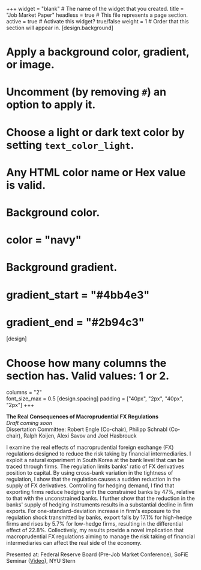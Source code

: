 +++
widget = "blank"  # The name of the widget that you created.
title = "Job Market Paper"
headless = true  # This file represents a page section.
active = true  # Activate this widget? true/false
weight = 1  # Order that this section will appear in.
[design.background]
  # Apply a background color, gradient, or image.
  #   Uncomment (by removing `#`) an option to apply it.
  #   Choose a light or dark text color by setting `text_color_light`.
  #   Any HTML color name or Hex value is valid.

  # Background color.
  # color = "navy"
  
  # Background gradient.
  # gradient_start = "#4bb4e3"
  # gradient_end = "#2b94c3"
[design]
  # Choose how many columns the section has. Valid values: 1 or 2.
  columns = "2"  
  font_size_max = 0.5
[design.spacing]
  padding = ["40px", "2px", "40px", "2px"]
+++

**The Real Consequences of Macroprudential FX Regulations**  
_Draft coming soon_  
Dissertation Committee: Robert Engle (Co-chair), Philipp Schnabl (Co-chair), Ralph Koijen, Alexi Savov and Joel Hasbrouck  

I examine the real effects of macroprudential foreign exchange (FX) regulations designed to reduce the risk taking by financial intermediaries. I exploit a natural experiment in South Korea at the bank level that can be traced through firms. The regulation limits banks' ratio of FX derivatives position to capital. By using cross-bank variation in the tightness of regulation, I show that the regulation causes a sudden reduction in the supply of FX derivatives.  Controlling for hedging demand, I find that exporting firms reduce hedging with the constrained banks by 47%, relative to that with the unconstrained banks. I further show that the reduction in the banks' supply of hedging instruments results in a substantial decline in firm exports. For one-standard-deviation increase in firm's exposure to the regulation shock transmitted by banks, export falls by 17.1% for high-hedge firms and rises by 5.7% for low-hedge firms, resulting in the differential effect of 22.8%. Collectively, my results provide a novel implication that macroprudential FX regulations aiming to manage the risk taking of financial intermediaries can affect the real side of the economy.  

Presented at: Federal Reserve Board (Pre-Job Market Conference), SoFiE Seminar ([Video](https://www.youtube.com/watch?v=k2d0zeu2a5U)), NYU Stern 
